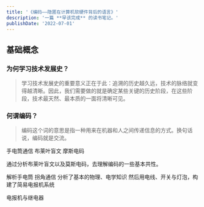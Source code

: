 ```yaml
---
title: '《编码——隐匿在计算机软硬件背后的语言》'
description: '一篇 **早该完成** 的读书笔记。'
publishDate: '2022-07-01'
---
```


## 基础概念

### 为何学习技术发展史？

> 学习技术发展史的重要意义正在于此：追溯的历史越久远，技术的脉络就变得越清晰。因此，我们需要做的就是确定某些关键的历史阶段，在这些阶段，技术最天然、最本质的一面将清晰可见。

### 何谓编码？

> 编码这个词的意思是指一种用来在机器和人之间传递信息的方式。换句话说，编码就是交流。

手电筒通信
布莱叶盲文
摩斯电码

通过分析布莱叶盲文以及莫斯电码，去理解编码的一些基本共性。

解析手电筒
拐角通信
分析了基本的物理、电学知识
然后用电线、开关与灯泡，构建了简易电报机系统

电报机与继电器
